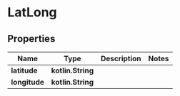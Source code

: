
# LatLong

## Properties
Name | Type | Description | Notes
------------ | ------------- | ------------- | -------------
**latitude** | **kotlin.String** |  | 
**longitude** | **kotlin.String** |  | 



